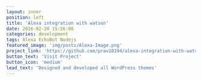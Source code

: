 ```yaml
---
layout: inner
position: left
title: 'Alexa integration with watson'
date: 2016-02-20 15:56:00
categories: development
tags: Alexa EchoBot Nodejs
featured_image: 'img/posts/Alexa-Image.png'
project_link: 'https://github.com/prav10194/alexa-integration-with-watson'
button_text: 'Visit Project'
button_icon: 'medium'
lead_text: 'Designed and developed all WordPress themes'
---
```

